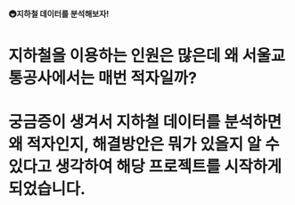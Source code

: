 ####    🚇지하철 데이터를 분석해보자!

#    지하철을 이용하는 인원은 많은데 왜 서울교통공사에서는 매번 적자일까?
#    궁금증이 생겨서 지하철 데이터를 분석하면 왜 적자인지, 해결방안은 뭐가 있을지 알 수 있다고 생각하여 해당 프로젝트를 시작하게 되었습니다.
